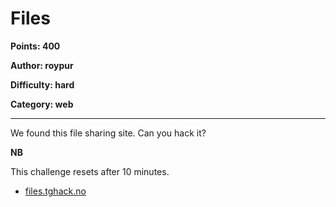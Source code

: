 # Files

**Points: 400**

**Author: roypur**

**Difficulty: hard**

**Category: web**

---

We found this file sharing site. Can you hack it?

**NB**

This challenge resets after 10 minutes.

- [files.tghack.no](https://files.tghack.no)
